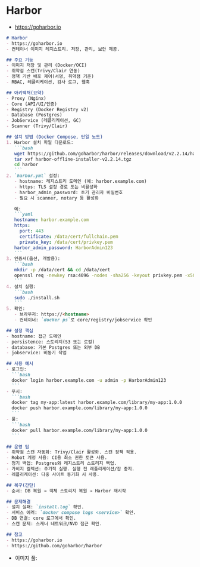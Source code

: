 # Harbor
- https://goharbor.io
````markdown
# Harbor
- https://goharbor.io
- 컨테이너 이미지 레지스트리. 저장, 관리, 보안 제공.

## 주요 기능
- 이미지 저장 및 관리 (Docker/OCI)
- 취약점 스캔(Trivy/Clair 연동)
- 정책 기반 배포 제어(서명, 취약점 기준)
- RBAC, 레플리케이션, 감사 로그, 웹훅

## 아키텍처(요약)
- Proxy (Nginx)
- Core (API/UI/인증)
- Registry (Docker Registry v2)
- Database (Postgres)
- JobService (레플리케이션, GC)
- Scanner (Trivy/Clair)

## 설치 방법 (Docker Compose, 단일 노드)
1. Harbor 설치 파일 다운로드:
   ```bash
   wget https://github.com/goharbor/harbor/releases/download/v2.2.14/harbor-offline-installer-v2.2.14.tgz
   tar xvf harbor-offline-installer-v2.2.14.tgz
   cd harbor
   ```
2. `harbor.yml` 설정:
   - hostname: 레지스트리 도메인 (예: harbor.example.com)
   - https: TLS 설정 경로 또는 비활성화
   - harbor_admin_password: 초기 관리자 비밀번호
   - 필요 시 scanner, notary 등 활성화

   예:
   ```yaml
   hostname: harbor.example.com
   https:
     port: 443
     certificate: /data/cert/fullchain.pem
     private_key: /data/cert/privkey.pem
   harbor_admin_password: HarborAdmin123
   ```
3. 인증서(옵션, 개발용):
   ```bash
   mkdir -p /data/cert && cd /data/cert
   openssl req -newkey rsa:4096 -nodes -sha256 -keyout privkey.pem -x509 -days 365 -out fullchain.pem -subj "/CN=harbor.example.com"
   ```
4. 설치 실행:
   ```bash
   sudo ./install.sh
   ```
5. 확인:
   - 브라우저: https://<hostname>
   - 컨테이너: `docker ps`로 core/registry/jobservice 확인

## 설정 핵심
- hostname: 접근 도메인
- persistence: 스토리지(S3 또는 로컬)
- database: 기본 Postgres 또는 외부 DB
- jobservice: 비동기 작업

## 사용 예시
- 로그인:
  ```bash
  docker login harbor.example.com -u admin -p HarborAdmin123
  ```
- 푸시:
  ```bash
  docker tag my-app:latest harbor.example.com/library/my-app:1.0.0
  docker push harbor.example.com/library/my-app:1.0.0
  ```
- 풀:
  ```bash
  docker pull harbor.example.com/library/my-app:1.0.0
  ```

## 운영 팁
- 취약점 스캔 자동화: Trivy/Clair 활성화. 스캔 정책 적용.
- Robot 계정 사용: CI용 최소 권한 토큰 사용.
- 정기 백업: Postgres와 레지스트리 스토리지 백업.
- 가비지 컬렉션: 주기적 실행. 실행 전 레플리케이션/잡 중지.
- 레플리케이션: 다중 사이트 동기화 시 사용.

## 복구(간단)
- 순서: DB 복원 → 객체 스토리지 복원 → Harbor 재시작

## 문제해결
- 설치 실패: `install.log` 확인.
- 서비스 에러: `docker compose logs <service>` 확인.
- DB 연결: core 로그에서 확인.
- 스캔 문제: 스캐너 네트워크/NVD 접근 확인.

## 참고
- https://goharbor.io
- https://github.com/goharbor/harbor

````
- 이미지 풀:
